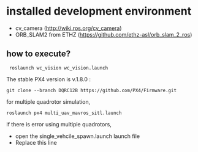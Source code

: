 # installed development environment
- cv_camera (http://wiki.ros.org/cv_camera)
- ORB_SLAM2 from ETHZ (https://github.com/ethz-asl/orb_slam_2_ros)

## how to execute?
<pre><code> roslaunch wc_vision wc_vision.launch </code></pre>


The stable PX4 version is v.1.8.0 : 
<pre><code>git clone --branch DQRC12B https://github.com/PX4/Firmware.git </code></pre>
for multiple quadrotor simulation, 
<pre><code>roslaunch px4 multi_uav_mavros_sitl.launch </code></pre>
if there is error using multiple quadrotors,
- open the single_vehcile_spawn.launch launch file
- Replace this line
